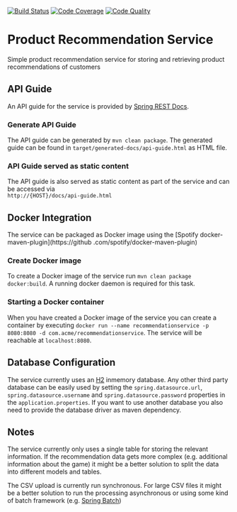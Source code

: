[![Build Status](https://travis-ci.org/cod3hulk/recommendationservice.svg?branch=master)](https://travis-ci.org/cod3hulk/recommendationservice)
[![Code Coverage](https://codecov.io/gh/cod3hulk/recommendationservice/branch/master/graph/badge.svg)](https://codecov.io/gh/cod3hulk/recommendationservice)
[![Code Quality](https://codebeat.co/badges/91565840-a808-44f5-87c8-93e97fb46216)](https://codebeat.co/projects/github-com-cod3hulk-recommendationservice-master)
# Product Recommendation Service
Simple product recommendation service for storing and retrieving product recommendations of customers

## API Guide
An API guide for the service is provided by [Spring REST Docs](https://projects.spring.io/spring-restdocs/). 

### Generate API Guide
The API guide can be generated by `mvn clean package`. The generated guide can be found in 
`target/generated-docs/api-guide.html` as HTML file.

### API Guide served as static content
The API guide is also served as static content as part of the service and can be accessed via  
`http://{HOST}/docs/api-guide.html`

## Docker Integration
The service can be packaged as Docker image using the [Spotify docker-maven-plugin](https://github
.com/spotify/docker-maven-plugin) 

### Create Docker image
To create a Docker image of the service run `mvn clean package docker:build`. A running docker daemon is required for
this task.

### Starting a Docker container
When you have created a Docker image of the service you can create a container by executing
`docker run --name recommendationservice -p 8080:8080 -d com.acme/recommendationservice`. The service will be reachable
at `localhost:8080`.

## Database Configuration
The service currently uses an [H2](http://www.h2database.com/html/main.html) inmemory database. Any other third party 
database can be easily used by setting the `spring.datasource.url`, `spring.datasource.username` and `spring.datasource.password` 
properties in the `application.properties`. If you want to use another database you also need to
provide the database driver as maven dependency. 

## Notes
The service currently only uses a single table for storing the relevant information. If the recommendation data gets 
more complex (e.g. additional information about the game) it might be a better solution to split the data into different
models and tables.

The CSV upload is currently run synchronous. For large CSV files it might be a better solution to run the processing
asynchronous or using some kind of batch framework (e.g. [Spring Batch](http://projects.spring.io/spring-batch/))
